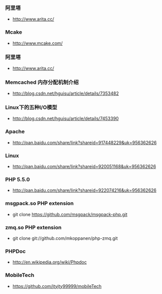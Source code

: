 
### 阿里塔
  * http://www.arita.cc/

### Mcake
  * http://www.mcake.com/

### 阿里塔
  * http://www.arita.cc/


### Memcached 内存分配机制介绍
 * http://blog.csdn.net/hguisu/article/details/7353482

### Linux下的五种I/O模型
 * http://blog.csdn.net/hguisu/article/details/7453390
  
### Apache
 * http://pan.baidu.com/share/link?shareid=917448229&uk=956362626

### Linux
 * http://pan.baidu.com/share/link?shareid=920051168&uk=956362626

### PHP 5.5.0
 * http://pan.baidu.com/share/link?shareid=922074216&uk=956362626

### msgpack.so PHP extension
 * git clone https://github.com/msgpack/msgpack-php.git

### zmq.so PHP extension
 * git clone git://github.com/mkoppanen/php-zmq.git

### PHPDoc
 * http://en.wikipedia.org/wiki/Phpdoc

### MobileTech
 * https://github.com/jtyjty99999/mobileTech
